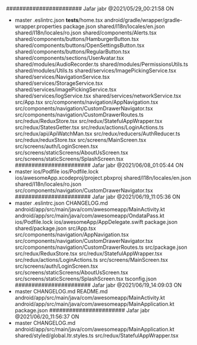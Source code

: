 #######################
Jafar jabr
@2021/05/29_00:21:58
ON
* master
.eslintrc.json
__tests__/home.tsx
android/gradle/wrapper/gradle-wrapper.properties
package.json
shared/I18n/locales/en.json
shared/I18n/locales/ro.json
shared/components/Alerts.tsx
shared/components/buttons/HamburgerButton.tsx
shared/components/buttons/OpenSettingsButton.tsx
shared/components/buttons/RegularButton.tsx
shared/components/sections/UserAvatar.tsx
shared/modules/AudioRecorder.ts
shared/modules/PermissionsUtils.ts
shared/modules/Utils.ts
shared/services/ImagePickingService.tsx
shared/services/NavigationService.tsx
shared/services/StorageService.tsx
shared/services/imagePickingService.tsx
shared/services/logService.tsx
shared/services/networkService.tsx
src/App.tsx
src/components/navigation/AppNavigation.tsx
src/components/navigation/CustomDrawerNavigator.tsx
src/components/navigation/CustomDrawerRoutes.ts
src/redux/ReduxStore.tsx
src/redux/StatefulAppWrapper.tsx
src/redux/StatesGetter.tsx
src/redux/actions/LoginActions.ts
src/redux/api/ApiWatchMan.tsx
src/redux/reducers/AuthReducer.ts
src/redux/reduxStore.tsx
src/screens/MainScreen.tsx
src/screens/auth/LoginScreen.tsx
src/screens/staticScreens/AboutUsScreen.tsx
src/screens/staticScreens/SplashScreen.tsx
#######################
Jafar jabr
@2021/06/08_01:05:44
ON
* master
ios/Podfile
ios/Podfile.lock
ios/awesomeApp.xcodeproj/project.pbxproj
shared/I18n/locales/en.json
shared/I18n/locales/ro.json
src/components/navigation/CustomDrawerNavigator.tsx
#######################
Jafar jabr
@2021/06/19_11:05:36
ON
* master
.eslintrc.json
CHANGELOG.md
android/app/src/main/java/com/awesomeapp/MainActivity.kt
android/app/src/main/java/com/awesomeapp/OndataPass.kt
ios/Podfile.lock
ios/awesomeApp/AppDelegate.swift
package.json
shared/package.json
src/App.tsx
src/components/navigation/AppNavigation.tsx
src/components/navigation/CustomDrawerNavigator.tsx
src/components/navigation/CustomDrawerRoutes.ts
src/package.json
src/redux/ReduxStore.tsx
src/redux/StatefulAppWrapper.tsx
src/redux/actions/LoginActions.ts
src/screens/MainScreen.tsx
src/screens/auth/LoginScreen.tsx
src/screens/staticScreens/AboutUsScreen.tsx
src/screens/staticScreens/SplashScreen.tsx
tsconfig.json
#######################
Jafar jabr
@2021/06/19_14:09:03
ON
* master
CHANGELOG.md
README.md
android/app/src/main/java/com/awesomeapp/MainActivity.kt
android/app/src/main/java/com/awesomeapp/MainApplication.kt
package.json
#######################
Jafar jabr
@2021/06/20_11:56:37
ON
* master
CHANGELOG.md
android/app/src/main/java/com/awesomeapp/MainApplication.kt
shared/styled/global.ltr.styles.ts
src/redux/StatefulAppWrapper.tsx
